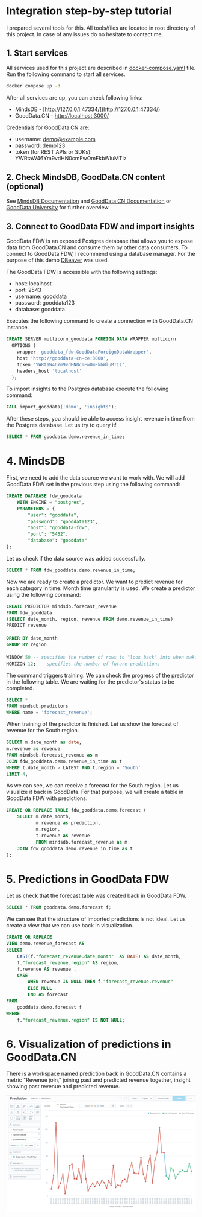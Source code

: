 # Integration step-by-step tutorial

I prepared several tools for this. All tools/files are located in root directory of this project. In case of any issues do no hesitate to contact me.

## 1. Start services

All services used for this project are described in [docker-compose.yaml](docker-compose.yaml) file.
Run the following command to start all services.

```bash
docker compose up -d
```

After all services are up, you can check following links:
* MindsDB - [http://127.0.0.1:47334/](http://127.0.0.1:47334/)
* GoodData.CN - [http://localhost:3000/](http://localhost:3000/)

Credentials for GoodData.CN are:
* username: demo@example.com
* password: demo123
* token (for REST APIs or SDKs): YWRtaW46Ym9vdHN0cmFwOmFkbWluMTIz

## 2. Check MindsDB, GoodData.CN content (optional)

See [MindsDB Documentation](https://docs.mindsdb.com/) and [GoodData.CN Documentation](https://www.gooddata.com/developers/cloud-native/doc/) or [GoodData University](https://university.gooddata.com/page/gooddatacn) for further overview.

## 3. Connect to GoodData FDW and import insights

GoodData FDW is an exposed Postgres database that allows you to expose data from GoodData.CN and consume them by other data consumers.
To connect to GoodData FDW, I recommend using a database manager. For the purpose of this demo [DBeaver](https://dbeaver.io/) was used.

The GoodData FDW is accessible with the following settings:
* host: localhost
* port: 2543
* username: gooddata
* password: gooddata123
* database: gooddata

Executes the following command to create a connection with GoodData.CN instance.

```sql
CREATE SERVER multicorn_gooddata FOREIGN DATA WRAPPER multicorn
  OPTIONS (
    wrapper 'gooddata_fdw.GoodDataForeignDataWrapper',
    host 'http://gooddata-cn-ce:3000',
    token 'YWRtaW46Ym9vdHN0cmFwOmFkbWluMTIz',
    headers_host 'localhost'
  );
```
To import insights to the Postgres database execute the following command:
```sql
CALL import_gooddata('demo', 'insights');
```
After these steps, you should be able to access insight revenue in time from the Postgres database.
Let us try to query it!
```sql
SELECT * FROM gooddata.demo.revenue_in_time;
```

# 4. MindsDB

First, we need to add the data source we want to work with. We will add GoodData FDW set in the previous step using the following command:

```sql
CREATE DATABASE fdw_gooddata
    WITH ENGINE = "postgres",
    PARAMETERS = {
        "user": "gooddata",
        "password": "gooddata123",
        "host": "gooddata-fdw", 
        "port": "5432",
        "database": "gooddata"
};
```
Let us check if the data source was added successfully.

```sql
SELECT * FROM fdw_gooddata.demo.revenue_in_time;
```

Now we are ready to create a predictor. We want to predict revenue for each category in time.
Month time granularity is used. We create a predictor using the following command:

```sql
CREATE PREDICTOR mindsdb.forecast_revenue
FROM fdw_gooddata
(SELECT date_month, region, revenue FROM demo.revenue_in_time)
PREDICT revenue

ORDER BY date_month
GROUP BY region

WINDOW 50 -- specifies the number of rows to "look back" into when making a prediction
HORIZON 12; -- specifies the number of future predictions
```

The command triggers training. We can check the progress of the predictor in the following table. We are waiting for the predictor's status to be completed.

```sql
SELECT *
FROM mindsdb.predictors
WHERE name = 'forecast_revenue';
```

When training of the predictor is finished. Let us show the forecast of revenue for the South region.

```sql
SELECT m.date_month as date,
m.revenue as revenue
FROM mindsdb.forecast_revenue as m
JOIN fdw_gooddata.demo.revenue_in_time as t
WHERE t.date_month > LATEST AND t.region = 'South'
LIMIT 4;
```

As we can see, we can receive a forecast for the South region. Let us visualize it back in GoodData. For that purpose, we will create a table in GoodData FDW with predictions.

```sql
CREATE OR REPLACE TABLE fdw_gooddata.demo.forecast (
    SELECT m.date_month, 
           m.revenue as prediction, 
           m.region, 
           t.revenue as revenue 
           FROM mindsdb.forecast_revenue as m 
    JOIN fdw_gooddata.demo.revenue_in_time as t
);
```

# 5. Predictions in GoodData FDW

Let us check that the forecast table was created back in GoodData FDW.

```sql
SELECT * FROM gooddata.demo.forecast f;
```

We can see that the structure of imported predictions is not ideal. Let us create a view that we can use back in visualization.

```sql
CREATE OR REPLACE 
VIEW demo.revenue_forecast AS
SELECT
    CAST(f."forecast_revenue.date_month"  AS DATE) AS date_month,
    f."forecast_revenue.region" AS region,
    f.revenue AS revenue ,
    CASE
        WHEN revenue IS NULL THEN f."forecast_revenue.revenue"
        ELSE NULL
        END AS forecast
FROM
    gooddata.demo.forecast f
WHERE
    f."forecast_revenue.region" IS NOT NULL;
```

# 6. Visualization of predictions in GoodData.CN

There is a workspace named prediction back in GoodData.CN contains a metric "Revenue join," joining past and predicted revenue together, insight showing past revenue and predicted revenue.

![Visualization of past and predicted revenue](content/images/prediction_insight.png)




